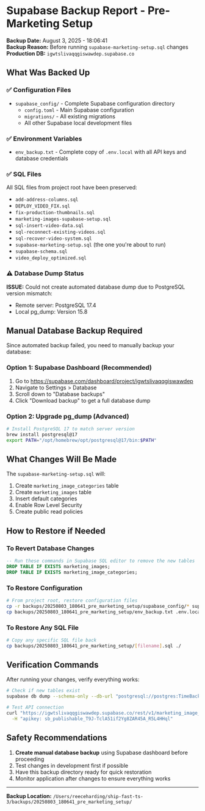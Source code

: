 # Supabase Backup Report - Pre-Marketing Setup

**Backup Date:** August 3, 2025 - 18:06:41  
**Backup Reason:** Before running `supabase-marketing-setup.sql` changes  
**Production DB:** `igwtslivaqqgiswawdep.supabase.co`  

## What Was Backed Up

### ✅ Configuration Files
- `supabase_config/` - Complete Supabase configuration directory
  - `config.toml` - Main Supabase configuration
  - `migrations/` - All existing migrations
  - All other Supabase local development files

### ✅ Environment Variables
- `env_backup.txt` - Complete copy of `.env.local` with all API keys and database credentials

### ✅ SQL Files
All SQL files from project root have been preserved:
- `add-address-columns.sql`
- `DEPLOY_VIDEO_FIX.sql`
- `fix-production-thumbnails.sql` 
- `marketing-images-supabase-setup.sql`
- `sql-insert-video-data.sql`
- `sql-reconnect-existing-videos.sql`
- `sql-recover-video-system.sql`
- `supabase-marketing-setup.sql` (the one you're about to run)
- `supabase-schema.sql`
- `video_deploy_optimized.sql`

### ⚠️ Database Dump Status
**ISSUE:** Could not create automated database dump due to PostgreSQL version mismatch:
- Remote server: PostgreSQL 17.4
- Local pg_dump: Version 15.8

## Manual Database Backup Required

Since automated backup failed, you need to manually backup your database:

### Option 1: Supabase Dashboard (Recommended)
1. Go to https://supabase.com/dashboard/project/igwtslivaqqgiswawdep
2. Navigate to Settings > Database
3. Scroll down to "Database backups"
4. Click "Download backup" to get a full database dump

### Option 2: Upgrade pg_dump (Advanced)
```bash
# Install PostgreSQL 17 to match server version
brew install postgresql@17
export PATH="/opt/homebrew/opt/postgresql@17/bin:$PATH"
```

## What Changes Will Be Made

The `supabase-marketing-setup.sql` will:
1. Create `marketing_image_categories` table
2. Create `marketing_images` table  
3. Insert default categories
4. Enable Row Level Security
5. Create public read policies

## How to Restore if Needed

### To Revert Database Changes
```sql
-- Run these commands in Supabase SQL editor to remove the new tables
DROP TABLE IF EXISTS marketing_images;
DROP TABLE IF EXISTS marketing_image_categories;
```

### To Restore Configuration
```bash
# From project root, restore configuration files
cp -r backups/20250803_180641_pre_marketing_setup/supabase_config/* supabase/
cp backups/20250803_180641_pre_marketing_setup/env_backup.txt .env.local
```

### To Restore Any SQL File
```bash
# Copy any specific SQL file back
cp backups/20250803_180641_pre_marketing_setup/[filename].sql ./
```

## Verification Commands

After running your changes, verify everything works:
```bash
# Check if new tables exist
supabase db dump --schema-only --db-url "postgresql://postgres:TimeBackDatabasePassword@db.igwtslivaqqgiswawdep.supabase.co:5432/postgres"

# Test API connection
curl "https://igwtslivaqqgiswawdep.supabase.co/rest/v1/marketing_image_categories" \
  -H "apikey: sb_publishable_T9J-TclA51if2Yg8ZAR45A_R5L4HHql"
```

## Safety Recommendations

1. **Create manual database backup** using Supabase dashboard before proceeding
2. Test changes in development first if possible
3. Have this backup directory ready for quick restoration
4. Monitor application after changes to ensure everything works

---
**Backup Location:** `/Users/reeceharding/ship-fast-ts-3/backups/20250803_180641_pre_marketing_setup/`